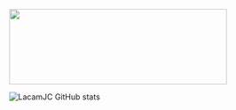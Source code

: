 



<img width="392px" height="137px" src="https://github-readme-stats.vercel.app/api/top-langs/?username=LacamJC&hide=html&hide_title=true&hide_border=true&layout=compact&langs_count=8&theme=holi&card_width=382px" />


![LacamJC GitHub stats](https://github-readme-stats.vercel.app/api?username=LacamJC&show_icons=true&theme=radical)

